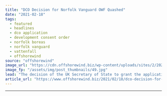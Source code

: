 ```yaml
---
title: "DCO Decision for Norfolk Vanguard OWF Quashed"
date: "2021-02-18"
tags: 
  - featured
  - headlines
  - dco application
  - development consent order
  - norfolk boreas
  - norfolk vanguard
  - vattenfall
  - offshorewind
source: "offshorewind"
image_url: "https://cdn.offshorewind.biz/wp-content/uploads/sites/2/2021/02/18162003/Vattenfall_Norfolk-Vanguard-and-Boreas.jpg"
image_fp: "/assets/img/post_thumbnails/49.jpg"
lead: "The decision of the UK Secretary of State to grant the application for development"
article_url: "https://www.offshorewind.biz/2021/02/18/dco-decision-for-norfolk-vanguard-owf-quashed/"
---
```


---

